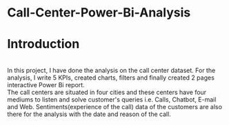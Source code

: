 # Call-Center-Power-Bi-Analysis

# Introduction 
<br>
In this project, I have done the analysis on the call center dataset. For the analysis, I write 5 KPIs, created charts, filters and finally created 2 pages interactive Power Bi report.
<br>
The call centers are situated in four cities and these centers have four mediums to listen and solve customer's queries i.e. Calls, Chatbot, E-mail and Web. Sentiments(experience of the call) data of the customers are also there for the analysis with the date and reason of the call.


